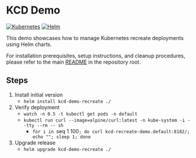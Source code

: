 # KCD Demo
[![Kubernetes](https://img.shields.io/badge/Kubernetes-326CE5?logo=kubernetes&logoColor=fff)](#)
[![Helm](https://img.shields.io/badge/Helm-0F1689?logo=helm&logoColor=fff)](#)

This demo showcases how to manage Kubernetes recreate deployments using Helm charts.

For installation prerequisites, setup instructions, and cleanup procedures, please refer to the main [README](./../README.md) in the repository root.

## Steps
1. Install initial version
   - `helm install kcd-demo-recreate ./`
2. Verify deployment
   - `watch -n 0.5 -t kubectl get pods -n default`
   - `kubectl run curl --image=alpine/curl:latest -n kube-system -i --tty --rm -- sh`
     - `for i in `seq 1 100`; do curl kcd-recreate-demo.default:8182/; echo ""; sleep 1; done`
3. Upgrade release
   - `helm upgrade kcd-demo-recreate ./`

